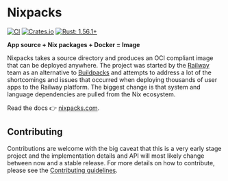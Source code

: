 # Nixpacks

[![CI](https://github.com/railwayapp/bb/actions/workflows/ci.yml/badge.svg)](https://github.com/railwayapp/bb/actions/workflows/ci.yml)
[![Crates.io](https://img.shields.io/crates/v/nixpacks)](https://crates.io/crates/nixpacks)
[![Rust: 1.56.1+](https://img.shields.io/badge/rust-1.56.1+-93450a)](https://blog.rust-lang.org/2021/11/01/Rust-1.56.1.html)

**App source + Nix packages + Docker = Image**

Nixpacks takes a source directory and produces an OCI compliant image that can be deployed anywhere. The project was started by the [Railway](https://railway.app) team as an alternative to [Buildpacks](https://buildpacks.io/) and attempts to address a lot of the shortcomings and issues that occurred when deploying thousands of user apps to the Railway platform. The biggest change is that system and language dependencies are pulled from the Nix ecosystem.

Read the docs 👉 [nixpacks.com](https://nixpacks.com).

## Contributing

Contributions are welcome with the big caveat that this is a very early stage project and the implementation details and API will most likely change between now and a stable release. For more details on how to contribute, please see the [Contributing guidelines](./CONTRIBUTING.md).
